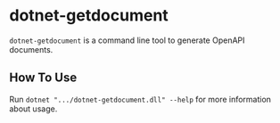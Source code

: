# dotnet-getdocument

`dotnet-getdocument` is a command line tool to generate OpenAPI documents.

## How To Use

Run `dotnet ".../dotnet-getdocument.dll" --help` for more information about usage.
